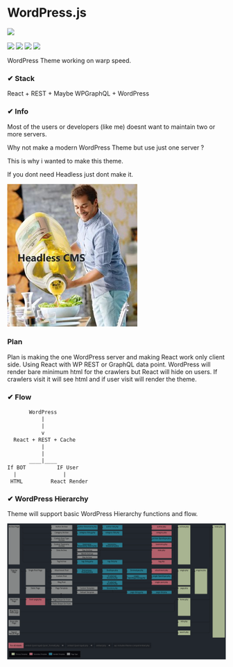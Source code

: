# WordPress.js


![](https://img.shields.io/badge/Status-Under_Development-orange.svg)

![](https://img.shields.io/badge/WordPress-blue.svg) 
![](https://img.shields.io/badge/JS-yellow.svg)
![](https://img.shields.io/badge/React-yellow.svg)
![](https://img.shields.io/badge/WPGraphQL-pink.svg)


WordPress Theme working on warp speed.


### ✔ Stack
React + REST + Maybe WPGraphQL + WordPress


### ✔ Info
Most of the users or developers (like me) doesnt want to maintain two or more servers.

Why not make a modern WordPress Theme but use just one server ?

This is why i wanted to make this theme. 

If you dont need Headless just dont make it. 

![](https://raw.githubusercontent.com/sinanisler/sinanisler/master/img/headless-cms.jpg)


### Plan
Plan is making the one WordPress server and making React work only client side.
Using React with WP REST or GraphQL data point.
WordPress will render bare minimum html for the crawlers but React will hide on users.
If crawlers visit it will see html and if user visit will render the theme.


### ✔ Flow
```
       WordPress 
           |
           |
           v
  React + REST + Cache
           |
           |
       ____|____
If BOT          IF User
  |               |
 HTML         React Render
```

### ✔ WordPress Hierarchy
Theme will support basic WordPress Hierarchy functions and flow.

![](https://raw.githubusercontent.com/sinanisler/sinanisler/master/WordPress-Hierarchy-v2.png)
